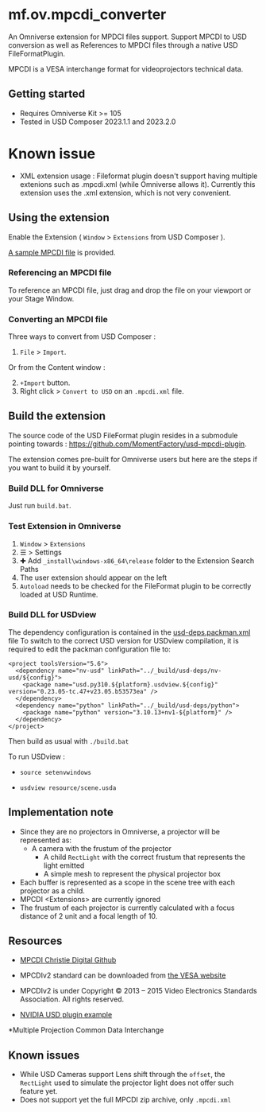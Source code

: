 # mf.ov.mpcdi_converter

An Omniverse extension for MPDCI files support.
Support MPCDI to USD conversion as well as References to MPDCI files through a native USD FileFormatPlugin.

MPCDI is a VESA interchange format for videoprojectors technical data.

## Getting started

- Requires Omniverse Kit >= 105
- Tested in USD Composer 2023.1.1 and 2023.2.0

# Known issue

- XML extension usage : Fileformat plugin doesn't support having multiple extenions such as .mpcdi.xml (while Omniverse allows it). Currently this extension uses the .xml extension, which is not very convenient.

## Using the extension

Enable the Extension ( `Window` > `Extensions` from USD Composer ).

[A sample MPCDI file](./exts/mf.ov.mpcdi_converter/mf/ov/mpcdi_converter/sample/Cube-mapping.mpcdi.xml) is provided.

### Referencing an MPCDI file

To reference an MPCDI file, just drag and drop the file on your viewport or your Stage Window. 

### Converting an MPCDI file

Three ways to convert from USD Composer :
1. `File` > `Import`.

Or from the Content window :

2. `+Import` button.
3. Right click > `Convert to USD` on an `.mpcdi.xml` file.

## Build the extension

The source code of the USD FileFormat plugin resides in a submodule pointing towards : https://github.com/MomentFactory/usd-mpcdi-plugin. 

The extension comes pre-built for Omniverse users but here are the steps if you want to build it by yourself.  

### Build DLL for Omniverse

Just run `build.bat`. 

### Test Extension in Omniverse

1. `Window` > `Extensions`
2. ☰ > Settings
3. ✚ Add `_install\windows-x86_64\release` folder to the Extension Search Paths
4. The user extension should appear on the left
5. `Autoload` needs to be checked for the FileFormat plugin to be correctly loaded at USD Runtime. 

### Build DLL for USDview

The dependency configuration is contained in the [usd-deps.packman.xml](deps/usd-deps.packman.xml) file
To switch to the correct USD version for USDview compilation, it is required to edit the packman configuration file to:

```
<project toolsVersion="5.6">
  <dependency name="nv-usd" linkPath="../_build/usd-deps/nv-usd/${config}">
    <package name="usd.py310.${platform}.usdview.${config}" version="0.23.05-tc.47+v23.05.b53573ea" />
  </dependency>
  <dependency name="python" linkPath="../_build/usd-deps/python">
    <package name="python" version="3.10.13+nv1-${platform}" />
  </dependency>
</project>

```

Then build as usual with `./build.bat`

To run USDview :

- `source setenvwindows`

- `usdview resource/scene.usda`

## Implementation note
- Since they are no projectors in Omniverse, a projector will be represented as:
  - A camera with the frustum of the projector
    - A child `RectLight` with the correct frustum that represents the light emitted
	- A simple mesh to represent the physical projector box
- Each buffer is represented as a scope in the scene tree with each projector as a child.
- MPCDI \<Extensions\> are currently ignored
- The frustum of each projector is currently calculated with a focus distance of 2 unit and a focal length of 10.

## Resources
- [MPCDI Christie Digital Github](https://github.com/ChristieDigital/mpcdi/blob/master/MPCDI_explained.md)
- MPCDIv2 standard can be downloaded from [the VESA website](https://vesa.org/vesa-standards/)
- MPCDIv2 is under Copyright © 2013 – 2015 Video Electronics Standards Association. All rights reserved.

- [NVIDIA USD plugin example](https://github.com/NVIDIA-Omniverse/usd-plugin-samples)

*Multiple Projection Common Data Interchange

## Known issues

- While USD Cameras support Lens shift through the `offset`, the `RectLight` used to simulate the projector light does not offer such feature yet. 
- Does not support yet the full MPCDI zip archive, only `.mpcdi.xml`